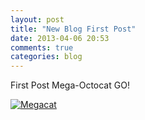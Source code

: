 ```yaml
---
layout: post
title: "New Blog First Post"
date: 2013-04-06 20:53
comments: true
categories: blog
---
```


First Post Mega-Octocat GO!

[![Megacat](http://octodex.github.com/images/megacat-2.png "Megacat")](http://octodex.github.com/megacat-2/)